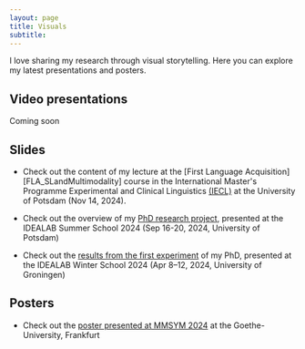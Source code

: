 ```yaml
---
layout: page
title: Visuals
subtitle: 
---
```

I love sharing my research through visual storytelling. Here you can explore my latest presentations and posters.  

## Video presentations
Coming soon

## Slides
* Check out the content of my lecture at the [First Language Acquisition][FLA_SLandMultimodality] course in the International Master's Programme Experimental and Clinical Linguistics [(IECL)](https://www.uni-potsdam.de/en/iecl/index) at the University of Potsdam (Nov 14, 2024).
  
* Check out the overview of my [PhD research project][Research_project], presented at the IDEALAB Summer School 2024 (Sep 16-20, 2024, University of Potsdam)

* Check out the [results from the first experiment][Exp1] of my PhD, presented at the IDEALAB Winter School 2024 (Apr 8–12, 2024, University of Groningen)

## Posters
* Check out the [poster presented at MMSYM 2024][MMSYM] at the Goethe-University, Frankfurt 

[Research_project]: https://clmrnn.github.io/clmrnn/Research_project.pdf
[Exp1]: https://clmrnn.github.io/clmrnn/Exp_1.pdf
[MMSYM]: https://clmrnn.github.io/clmrnn/MMSYM_Colombani.pdf
